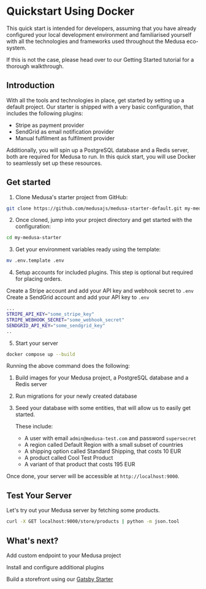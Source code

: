 # Quickstart Using Docker

This quick start is intended for developers, assuming that you have already configured your local development environment and familiarised yourself with all the technologies and frameworks used throughout the Medusa eco-system.

If this is not the case, please head over to our Getting Started tutorial for a thorough walkthrough.

## Introduction

With all the tools and technologies in place, get started by setting up a default project. Our starter is shipped with a very basic configuration, that includes the following plugins:

- Stripe as payment provider
- SendGrid as email notification provider
- Manual fulfilment as fulfilment provider

Additionally, you will spin up a PostgreSQL database and a Redis server, both are required for Medusa to run. In this quick start, you will use Docker to seamlessly set up these resources.

## Get started

1. Clone Medusa's starter project from GitHub:

```bash
git clone https://github.com/medusajs/medusa-starter-default.git my-medusa-starter
```

2. Once cloned, jump into your project directory and get started with the configuration:

```bash
cd my-medusa-starter
```

3. Get your environment variables ready using the template:

```bash
mv .env.template .env
```

4. Setup accounts for included plugins. This step is optional but required for placing orders.

Create a Stripe account and add your API key and webhook secret to `.env`
Create a SendGrid account and add your API key to `.env`

```bash
...
STRIPE_API_KEY="some_stripe_key"
STRIPE_WEBHOOK_SECRET="some_webhook_secret"
SENDGRID_API_KEY="some_sendgrid_key"
..
```

5. Start your server

```bash
docker compose up --build
```

Running the above command does the following:

1. Build images for your Medusa project, a PostgreSQL database and a Redis server
2. Run migrations for your newly created database
3. Seed your database with some entities, that will allow us to easily get started.

   These include:

   - A user with email `admin@medusa-test.com` and password `supersecret`
   - A region called Default Region with a small subset of countries
   - A shipping option called Standard Shipping, that costs 10 EUR
   - A product called Cool Test Product
   - A variant of that product that costs 195 EUR

Once done, your server will be accessible at `http://localhost:9000`.

## Test Your Server

Let's try out your Medusa server by fetching some products.

```bash
curl -X GET localhost:9000/store/products | python -m json.tool
```

## What's next?

Add custom endpoint to your Medusa project

Install and configure additional plugins

Build a storefront using our [Gatsby Starter](https://github.com/medusajs/gatsby-starter-medusa)
